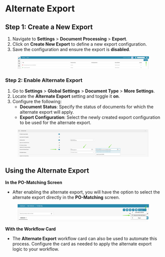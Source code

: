 # Alternate Export

## **Step 1: Create a New Export**

1. Navigate to **Settings** > **Document Processing** > **Export**.
2. Click on **Create New Export** to define a new export configuration.
3. Save the configuration and ensure the export is **disabled**.

<figure><img src="../../../.gitbook/assets/image (368).png" alt=""><figcaption></figcaption></figure>

### **Step 2: Enable Alternate Export**

1. Go to **Settings** > **Global Settings** > **Document Type** > **More Settings**.
2. Locate the **Alternate Export** setting and toggle it **on**.
3. Configure the following:
   * **Document Status**: Specify the status of documents for which the alternate export will apply.
   * **Export Configuration**: Select the newly created export configuration to be used for the alternate export.

<figure><img src="../../../.gitbook/assets/image (369).png" alt=""><figcaption></figcaption></figure>

## Using the Alternate Export

**In the PO-Matching Screen**

* After enabling the alternate export, you will have the option to select the alternate export directly in the **PO-Matching** screen.

<figure><img src="../../../.gitbook/assets/image (370).png" alt=""><figcaption></figcaption></figure>

**With the Workflow Card**

* The **Alternate Export** workflow card can also be used to automate this process. Configure the card as needed to apply the alternate export logic to your workflow.

